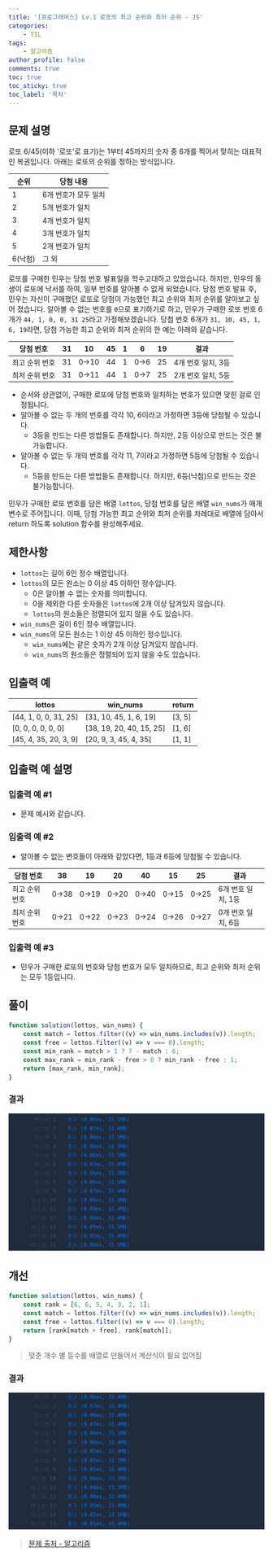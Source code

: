 ```yaml
---
title: '[프로그래머스] Lv.1 로또의 최고 순위와 최저 순위 - JS'
categories:
    - TIL
tags:
    - 알고리즘
author_profile: false
comments: true
toc: true
toc_sticky: true
toc_label: '목차'
---
```


## 문제 설명

로또 6/45(이하 '로또'로 표기)는 1부터 45까지의 숫자 중 6개를 찍어서 맞히는 대표적인 복권입니다. 아래는 로또의 순위를 정하는 방식입니다.

| 순위    | 당첨 내용            |
| ------- | -------------------- |
| 1       | 6개 번호가 모두 일치 |
| 2       | 5개 번호가 일치      |
| 3       | 4개 번호가 일치      |
| 4       | 3개 번호가 일치      |
| 5       | 2개 번호가 일치      |
| 6(낙첨) | 그 외                |

로또를 구매한 민우는 당첨 번호 발표일을 학수고대하고 있었습니다. 하지만, 민우의 동생이 로또에 낙서를 하여, 일부 번호를 알아볼 수 없게 되었습니다. 당첨 번호 발표 후, 민우는 자신이 구매했던 로또로 당첨이 가능했던 최고 순위와 최저 순위를 알아보고 싶어 졌습니다.
알아볼 수 없는 번호를 `0`으로 표기하기로 하고, 민우가 구매한 로또 번호 6개가 `44, 1, 0, 0, 31 25`라고 가정해보겠습니다. 당첨 번호 6개가 `31, 10, 45, 1, 6, 19`라면, 당첨 가능한 최고 순위와 최저 순위의 한 예는 아래와 같습니다.

| 당첨 번호      | 31  | 10   | 45  | 1   | 6   | 19  | 결과               |
| -------------- | --- | ---- | --- | --- | --- | --- | ------------------ |
| 최고 순위 번호 | 31  | 0→10 | 44  | 1   | 0→6 | 25  | 4개 번호 일치, 3등 |
| 최저 순위 번호 | 31  | 0→11 | 44  | 1   | 0→7 | 25  | 2개 번호 일치, 5등 |

-   순서와 상관없이, 구매한 로또에 당첨 번호와 일치하는 번호가 있으면 맞힌 걸로 인정됩니다.
-   알아볼 수 없는 두 개의 번호를 각각 10, 6이라고 가정하면 3등에 당첨될 수 있습니다.
    -   3등을 만드는 다른 방법들도 존재합니다. 하지만, 2등 이상으로 만드는 것은 불가능합니다.
-   알아볼 수 없는 두 개의 번호를 각각 11, 7이라고 가정하면 5등에 당첨될 수 있습니다.
    -   5등을 만드는 다른 방법들도 존재합니다. 하지만, 6등(낙첨)으로 만드는 것은 불가능합니다.

민우가 구매한 로또 번호를 담은 배열 `lottos`, 당첨 번호를 담은 배열 `win_nums`가 매개변수로 주어집니다. 이때, 당첨 가능한 최고 순위와 최저 순위를 차례대로 배열에 담아서 return 하도록 solution 함수를 완성해주세요.

## 제한사항

-   `lottos`는 길이 6인 정수 배열입니다.
-   `lottos`의 모든 원소는 0 이상 45 이하인 정수입니다.
    -   0은 알아볼 수 없는 숫자를 의미합니다.
    -   0을 제외한 다른 숫자들은 `lottos`에 2개 이상 담겨있지 않습니다.
    -   `lottos`의 원소들은 정렬되어 있지 않을 수도 있습니다.
-   `win_nums`은 길이 6인 정수 배열입니다.
-   `win_nums`의 모든 원소는 1 이상 45 이하인 정수입니다.
    -   `win_nums`에는 같은 숫자가 2개 이상 담겨있지 않습니다.
    -   `win_nums`의 원소들은 정렬되어 있지 않을 수도 있습니다.

## 입출력 예

| lottos                | win_nums                 | return |
| --------------------- | ------------------------ | ------ |
| [44, 1, 0, 0, 31, 25] | [31, 10, 45, 1, 6, 19]   | [3, 5] |
| [0, 0, 0, 0, 0, 0]    | [38, 19, 20, 40, 15, 25] | [1, 6] |
| [45, 4, 35, 20, 3, 9] | [20, 9, 3, 45, 4, 35]    | [1, 1] |

## 입출력 예 설명

### 입출력 예 #1

-   문제 예시와 같습니다.

### 입출력 예 #2

-   알아볼 수 없는 번호들이 아래와 같았다면, 1등과 6등에 당첨될 수 있습니다.

| 당첨 번호      | 38   | 19   | 20   | 40   | 15   | 25   | 결과               |
| -------------- | ---- | ---- | ---- | ---- | ---- | ---- | ------------------ |
| 최고 순위 번호 | 0→38 | 0→19 | 0→20 | 0→40 | 0→15 | 0→25 | 6개 번호 일치, 1등 |
| 최저 순위 번호 | 0→21 | 0→22 | 0→23 | 0→24 | 0→26 | 0→27 | 0개 번호 일치, 6등 |

### 입출력 예 #3

-   민우가 구매한 로또의 번호와 당첨 번호가 모두 일치하므로, 최고 순위와 최저 순위는 모두 1등입니다.

## 풀이

```javascript
function solution(lottos, win_nums) {
    const match = lottos.filter((v) => win_nums.includes(v)).length;
    const free = lottos.filter((v) => v === 0).length;
    const min_rank = match > 1 ? 7 - match : 6;
    const max_rank = min_rank - free > 0 ? min_rank - free : 1;
    return [max_rank, min_rank];
}
```

### 결과

![result1](/assets/images/2023/09/08/algorithm-61-result1.png)

## 개선

```javascript
function solution(lottos, win_nums) {
    const rank = [6, 6, 5, 4, 3, 2, 1];
    const match = lottos.filter((v) => win_nums.includes(v)).length;
    const free = lottos.filter((v) => v === 0).length;
    return [rank[match + free], rank[match]];
}
```

> 맞춘 개수 별 등수를 배열로 만들어서 계산식이 필요 없어짐

### 결과

![result2](/assets/images/2023/09/08/algorithm-61-result2.png)

> [문제 출처 - 알고리즘](https://school.programmers.co.kr/learn/courses/30/lessons/77484)
